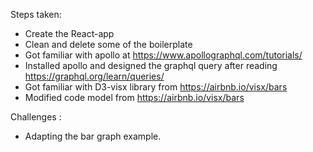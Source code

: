 Steps taken:

- Create the React-app
- Clean and delete some of the boilerplate
- Got familiar with apollo at https://www.apollographql.com/tutorials/
- Installed apollo and designed the graphql query after reading https://graphql.org/learn/queries/
- Got familiar with D3-visx library from https://airbnb.io/visx/bars
- Modified code model from https://airbnb.io/visx/bars

Challenges :

- Adapting the bar graph example.
